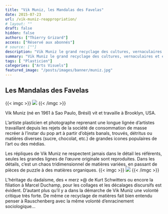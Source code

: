 ```yaml
---
title: "Vik Muniz, les Mandalas des Favelas"
date: 2015-07-23
url: /vik-muniz-reappropriation/
# layout: ""
draft: false
hidden: false
authors: ["Thierry Grizard"]
access: ["Réservé aux abonnés"]
# source: [""]
description: "Vik Muniz le grand recyclage des cultures, vernaculaires et établies, du sans valeur reconnue et de l'académique"
summary: "Vik Muniz le grand recyclage des cultures, vernaculaires et établies, du sans valeur reconnue et de l'académique"
tags: [ "Plasticien"]
categories: ["Arts Visuels"]
featured_image: "/posts/images/banner/muniz.jpg"
---
```

## Les Mandalas des Favelas
{{< imgc >}}
![](/posts/images/muniz/vik-muniz.jpg) 
{{< /imgc >}}

Vik Muniz (né en 1961 à Sao Paulo, Brésil) vit et travaille à Brooklyn, USA.

L’artiste plasticien et photographe reprenant une longue lignée d’artistes travaillant depuis les rejets de la société de consommation de masse recréer à l’instar du pop art à partir d’objets banals, trouvés, détritus ou matières diverses (sucre, chocolat, etc.) de grandes icones populaires de l’art ou des médias.

Les répliques de Vik Muniz ne respectent jamais dans le détail les référents, seules les grandes lignes de l’œuvre originale sont reproduites. Dans les détails, c’est un chaos tridimensionnel de matières variées, en passant de pièces de puzzle à des matières organiques.
{{< imgc >}}
![](/posts/images/muniz/vic-muniz-galerie-xippas-paris-exposition.006.jpg)
{{< /imgc >}}

L’héritage du dadaïsme, des « merz »@ de Kurt Schwitters ou encore la filiation à Marcel Duchamp, pour les collages et les décalages discursifs est évident. D’autant plus qu’il y a dans la démarche de Vik Muniz une volonté critique très forte. De même ce recyclage de matières fait bien entendu penser à Rauschenberg avec la même volonté d’enracinement sociologique...